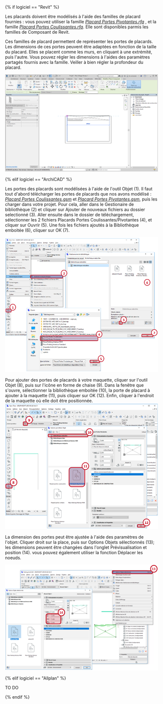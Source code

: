 {% if logiciel == "Revit" %}

Les placards doivent être modélisés à l'aide des familles de placard fournies : vous pouvez utiliser la famille _[Placard Portes Pivotantes.rfa](https://github.com/BIM-Bouygues-Immobilier/BIM-Execution-Plan/blob/master/02_Modelisation/02_architecte/images/Placard%20Portes%20Pivotantes.rfa?raw=true)_ , et la famille _[Placard Portes Coulissantes.rfa](https://github.com/BIM-Bouygues-Immobilier/BIM-Execution-Plan/blob/master/02_Modelisation/02_architecte/images/Placard%20Portes%20Coulissantes.rfa?raw=true)_. Elle sont disponibles parmis les familles de Composant de Revit.

Ces familles de placard permettent de représenter les portes de placards. Les dimensions de ces portes peuvent être adaptées en fonction de la taille du placard. Elles se placent comme les murs, en cliquant à une extrémité, puis l'autre. Vous pouvez régler les dimensions à l'aides des paramètres partagés fournis avec la famille. Veiller à bien régler la profondeur du placard.

![Placard](/02_Modelisation/02_architecte/images/PlacardRevit01.PNG)

{% elif logiciel == "ArchiCAD" %}

Les portes des placards sont modélisées à l'aide de l'outil Objet (1). Il faut tout d'abord télécharger les portes de placards que nos avons modélisé : _[Placard Portes Coulissantes.gsm](https://github.com/BIM-Bouygues-Immobilier/BIM-Execution-Plan/blob/master/02_Modelisation/02_architecte/images/Placard%20Portes%20Coulissantes.gsm?raw=true)_ et _[Placard Portes Pivotantes.gsm](https://github.com/BIM-Bouygues-Immobilier/BIM-Execution-Plan/blob/master/02_Modelisation/02_architecte/images/Placard%20Portes%20Pivotantes.gsm?raw=true)_, puis les charger dans votre projet. Pour cela, aller dans le Gestionaire de bibliothèque (2) et cliquer sur Ajouter de nouveaux fichiers au dossier selectionné (3). Aller ensuite dans le dossier de téléchargement, sélectionner les 2 fichiers Placards Portes Coulissantes/Pivotantes (4), et cliquer sur Ouvrir (5). Une fois les fichiers ajoutés à la Bibliothèque emboitée (6), cliquer sur OK (7).

![PlacardArchicad01](/02_Modelisation/02_architecte/images/PlacardArchicad01.PNG)

Pour ajouter des portes de placards à votre maquette, cliquer sur l'outil Objet (8), puis sur l'icône en forme de chaise (9). Dans la fenêtre que s'ouvre, sélectionner la bibliothèque emboitée (10), la porte de placard à ajouter à la maquette (11), puis cliquer sur OK (12). Enfin, cliquer à l'endroit de la maquette où elle doit être positionnée.
![PlacardArchicad02](/02_Modelisation/02_architecte/images/PlacardArchicad02.PNG)

La dimension des portes peut être ajustée à l'aide des paramètres de l'objet. Cliquer droit sur la place, puis sur Options Objets sélectionnés (13); les dimensions peuvent être changées dans l'onglet Prévisualisation et position (14). vous pouvez également utiliser la fonction Déplacer les noeuds. 

![PlacardArchicad03](/02_Modelisation/02_architecte/images/PlacardArchicad03.PNG)

{% elif logiciel == "Allplan" %}

TO DO

{% endif %}